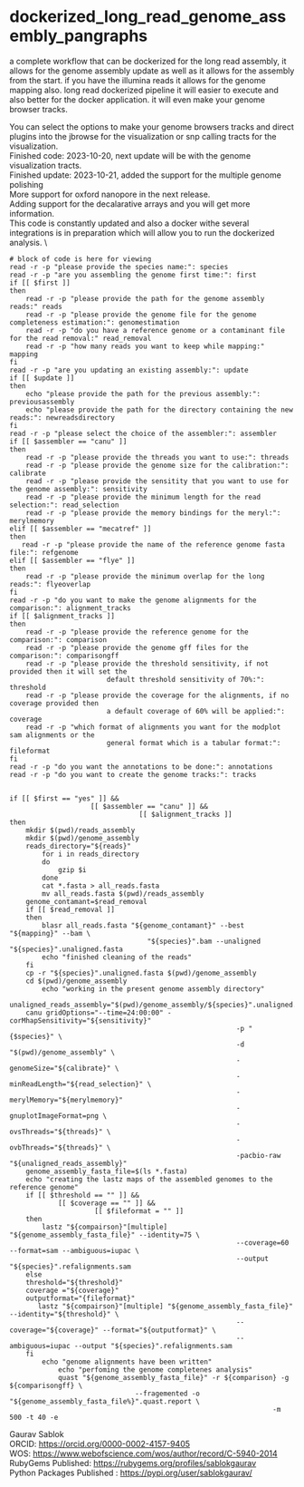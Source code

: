 # dockerized_long_read_genome_assembly_pangraphs
a complete workflow that can be dockerized for the long read assembly, it allows for the genome assembly update as well as it allows for the assembly from the start. if you have the illumina reads it allows for the genome mapping also. long read dockerized pipeline it will easier to execute and also better for the docker application. it will even make your genome browser tracks. 

You can select the options to make your genome browsers tracks and direct plugins into the jbrowse for the visualization or snp calling tracts for the visualization. \
Finished code: 2023-10-20, next update will be with the genome visualization tracts. \
Finished update: 2023-10-21, added the support for the multiple genome polishing \
More support for oxford nanopore in the next release. \
Adding support for the decalarative arrays and you will get more information. \
This code is constantly updated and also a docker withe several integrations is in preparation which will allow you to run the dockerized analysis. \
```
# block of code is here for viewing
read -r -p "please provide the species name:": species
read -r -p "are you assembling the genome first time:": first
if [[ $first ]]
then 
    read -r -p "please provide the path for the genome assembly reads:" reads
    read -r -p "please provide the genome file for the genome completeness estimation:": genomestimation
    read -r -p "do you have a reference genome or a contaminant file for the read removal:" read_removal
    read -r -p "how many reads you want to keep while mapping:" mapping
fi
read -r -p "are you updating an existing assembly:": update
if [[ $update ]]
then 
    echo "please provide the path for the previous assembly:": previousassembly
    echo "please provide the path for the directory containing the new reads:": newreadsdirectory
fi 
read -r -p "please select the choice of the assembler:": assembler
if [[ $assembler == "canu" ]] 
then 
    read -r -p "please provide the threads you want to use:": threads
    read -r -p "please provide the genome size for the calibration:": calibrate
    read -r -p "please provide the sensitity that you want to use for the genome assembly:": sensitivity
    read -r -p "please provide the minimum length for the read selection:": read_selection
    read -r -p "please provide the memory bindings for the meryl:": merylmemory
elif [[ $assembler == "mecatref" ]]
then 
   read -r -p "please provide the name of the reference genome fasta file:": refgenome
elif [[ $assembler == "flye" ]]
then 
    read -r -p "please provide the minimum overlap for the long reads:": flyeoverlap
fi
read -r -p "do you want to make the genome alignments for the comparison:": alignment_tracks
if [[ $alignment_tracks ]]
then 
    read -r -p "please provide the reference genome for the comparison:": comparison
    read -r -p "please provide the genome gff files for the comparison:": comparisongff
    read -r -p "please provide the threshold sensitivity, if not provided then it will set the
                        default threshold sensitivity of 70%:": threshold
    read -r -p "please provide the coverage for the alignments, if no coverage provided then
                        a default coverage of 60% will be applied:": coverage 
    read -r -p "which format of alignments you want for the modplot sam alignments or the 
                        general format which is a tabular format:": fileformat
fi
read -r -p "do you want the annotations to be done:": annotations
read -r -p "do you want to create the genome tracks:": tracks


if [[ $first == "yes" ]] && 
                    [[ $assembler == "canu" ]] && 
                                [[ $alignment_tracks ]]
then 
    mkdir $(pwd)/reads_assembly
    mkdir $(pwd)/genome_assembly
    reads_directory="${reads}"
        for i in reads_directory
        do 
            gzip $i
        done
        cat *.fasta > all_reads.fasta
        mv all_reads.fasta $(pwd)/reads_assembly
    genome_contamant=$read_removal
    if [[ $read_removal ]]
    then
        blasr all_reads.fasta "${genome_contamant}" --best "${mapping}" --bam \
                                  "${species}".bam --unaligned "${species}".unaligned.fasta
        echo "finished cleaning of the reads"
    fi 
    cp -r "${species}".unaligned.fasta $(pwd)/genome_assembly
    cd $(pwd)/genome_assembly
        echo "working in the present genome assembly directory"
    unaligned_reads_assembly="$(pwd)/genome_assembly/${species}".unaligned.fasta
    canu gridOptions="--time=24:00:00" -corMhapSensitivity="${sensitivity}" 
                                                        -p "{$species}" \ 
                                                        -d "$(pwd)/genome_assembly" \
                                                        -genomeSize="${calibrate}" \
                                                        -minReadLength="${read_selection}" \
                                                        -merylMemory="${merylmemory}" 
                                                        -gnuplotImageFormat=png \
                                                        -ovsThreads="${threads}" \ 
                                                        -ovbThreads="${threads}" \
                                                        -pacbio-raw "${unaligned_reads_assembly}"
    genome_assembly_fasta_file=$(ls *.fasta)
    echo "creating the lastz maps of the assembled genomes to the reference genome"
    if [[ $threshold == "" ]] &&
            [[ $coverage == "" ]] &&
                     [[ $fileformat = "" ]]
    then
        lastz "${compairson}"[multiple] "${genome_assembly_fasta_file}" --identity=75 \
                                                        --coverage=60 --format=sam --ambiguous=iupac \
                                                        --output "${species}".refalignments.sam
    else
    threshold="${threshold}"
    coverage ="${coverage}"
    outputformat="{fileformat}"
       lastz "${compairson}"[multiple] "${genome_assembly_fasta_file}" --identity="${threshold}" \
                                                        --coverage="${coverage}" --format="${outputformat}" \
                                                        --ambiguous=iupac --output "${species}".refalignments.sam
    fi
        echo "genome alignments have been written" 
            echo "perfoming the genome completenes analysis"
            quast "${genome_assembly_fasta_file}" -r ${comparison} -g ${comparisongff} \
                               --fragemented -o "${genome_assembly_fasta_file%}".quast.report \
                                                                 -m 500 -t 40 -e
```



Gaurav Sablok \
ORCID: https://orcid.org/0000-0002-4157-9405 \
WOS: https://www.webofscience.com/wos/author/record/C-5940-2014 \
RubyGems Published: https://rubygems.org/profiles/sablokgaurav \
Python Packages Published : https://pypi.org/user/sablokgaurav/
